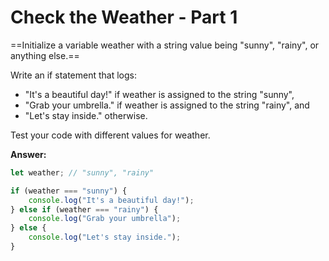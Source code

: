 <h1>Check the Weather - Part 1</h1>

==Initialize a variable weather with a string value being "sunny", "rainy", or anything else.==

Write an if statement that logs:

- "It's a beautiful day!" if weather is assigned to the string "sunny",
- "Grab your umbrella." if weather is assigned to the string "rainy", and
- "Let's stay inside." otherwise.

Test your code with different values for weather.

**Answer:**

```js
let weather; // "sunny", "rainy"

if (weather === "sunny") {
    console.log("It's a beautiful day!");
} else if (weather === "rainy") {
    console.log("Grab your umbrella");
} else {
    console.log("Let's stay inside.");
}
```